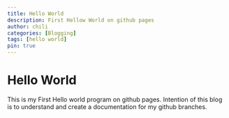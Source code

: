 ```yaml
---
title: Hello World
description: First Hellow World on github pages
author: chili
categories: [Blogging]
tags: [hello world]
pin: true
---
```

# Hello World
This is my First Hello world program on github pages. Intention of this blog is to understand and create a documentation for my github branches.